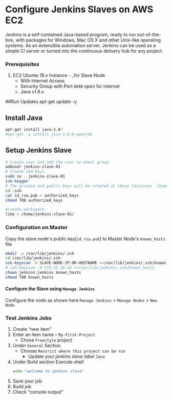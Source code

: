 # Configure Jenkins Slaves on AWS EC2
Jenkins is a self-contained Java-based program, ready to run out-of-the-box, with packages for Windows, Mac OS X and other Unix-like operating systems. As an extensible automation server, Jenkins can be used as a simple CI server or turned into the continuous delivery hub for any project.

### Prerequisites
1. EC2 Ubuntu 18.x Instance - _for Slave Node
   - With Internet Access
   - Security Group with Port `8080` open for internet
   - Java v1.8.x 

##Run Updates 
apt-get update -y

## Install Java
```sh
apt-get install java-1.8*
#apt-get -y install java-1.8.0-openjdk
```
## Setup Jenkins Slave
```sh
# Create user and add the user to wheel group
adduser jenkins-slave-01
# Create SSH Keys
sudo su - jenkins-slave-01
ssh-keygen 
# The private and public keys will be created at these locations `/home/jenkins-slave-01/.ssh/id_rsa` and `/home/jenkins-slave-01/.ssh/id_rsa.pub`
cd .ssh
cat id_rsa.pub > authorized_keys
chmod 700 authorized_keys

#create workspace
like > /home/jenkins-slave-01/
```

### Configuration on Master
Copy the slave node's public key[`id_rsa.pub`] to Master Node's `known_hosts` file
```sh
mkdir -p /var/lib/jenkins/.ssh
cd /var/lib/jenkins/.ssh
ssh-keyscan -H SLAVE-NODE-IP-OR-HOSTNAME >>/var/lib/jenkins/.ssh/known_hosts
# ssh-keyscan -H 172.31.38.42 >>/var/lib/jenkins/.ssh/known_hosts
chown jenkins:jenkins known_hosts
chmod 700 known_hosts
```

#### Configure the Slave using `Manage Jenkins`
Configure the node as shown here
`Manage Jenkins` > `Manage Nodes` > `New Node`
### Test Jenkins Jobs
1. Create “new item”
1. Enter an item name – `My-First-Project`
   - Chose `Freestyle` project
1. Under `General` Section
   - Choose `Restrict where this project can be run`
     - Update your _jenkins slave label_ `Java` 
1. Under Build section
   Execute shell
   ```sh
   echo "welcome to jenkins slave"
   ```
1. Save your job 
2. Build job
3. Check "console output"


